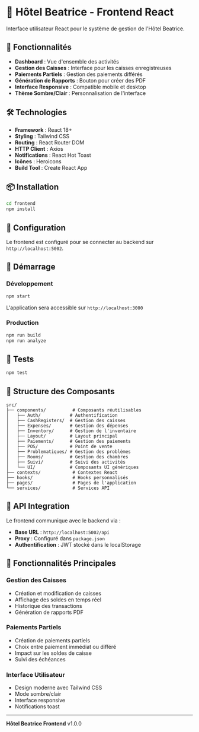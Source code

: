 # 🏨 Hôtel Beatrice - Frontend React

Interface utilisateur React pour le système de gestion de l'Hôtel Beatrice.

## 🚀 Fonctionnalités

- **Dashboard** : Vue d'ensemble des activités
- **Gestion des Caisses** : Interface pour les caisses enregistreuses
- **Paiements Partiels** : Gestion des paiements différés
- **Génération de Rapports** : Bouton pour créer des PDF
- **Interface Responsive** : Compatible mobile et desktop
- **Thème Sombre/Clair** : Personnalisation de l'interface

## 🛠️ Technologies

- **Framework** : React 18+
- **Styling** : Tailwind CSS
- **Routing** : React Router DOM
- **HTTP Client** : Axios
- **Notifications** : React Hot Toast
- **Icônes** : Heroicons
- **Build Tool** : Create React App

## 📦 Installation

```bash
cd frontend
npm install
```

## 🔧 Configuration

Le frontend est configuré pour se connecter au backend sur `http://localhost:5002`.

## 🚀 Démarrage

### Développement
```bash
npm start
```
L'application sera accessible sur `http://localhost:3000`

### Production
```bash
npm run build
npm run analyze
```

## 🧪 Tests

```bash
npm test
```

## 🎨 Structure des Composants

```
src/
├── components/          # Composants réutilisables
│   ├── Auth/           # Authentification
│   ├── CashRegisters/  # Gestion des caisses
│   ├── Expenses/       # Gestion des dépenses
│   ├── Inventory/      # Gestion de l'inventaire
│   ├── Layout/         # Layout principal
│   ├── Paiements/      # Gestion des paiements
│   ├── POS/            # Point de vente
│   ├── Problematiques/ # Gestion des problèmes
│   ├── Rooms/          # Gestion des chambres
│   ├── Suivi/          # Suivi des activités
│   └── UI/             # Composants UI génériques
├── contexts/            # Contextes React
├── hooks/               # Hooks personnalisés
├── pages/               # Pages de l'application
└── services/            # Services API
```

## 🔗 API Integration

Le frontend communique avec le backend via :
- **Base URL** : `http://localhost:5002/api`
- **Proxy** : Configuré dans `package.json`
- **Authentification** : JWT stocké dans le localStorage

## 🎯 Fonctionnalités Principales

### Gestion des Caisses
- Création et modification de caisses
- Affichage des soldes en temps réel
- Historique des transactions
- Génération de rapports PDF

### Paiements Partiels
- Création de paiements partiels
- Choix entre paiement immédiat ou différé
- Impact sur les soldes de caisse
- Suivi des échéances

### Interface Utilisateur
- Design moderne avec Tailwind CSS
- Mode sombre/clair
- Interface responsive
- Notifications toast

---

**Hôtel Beatrice Frontend** v1.0.0

